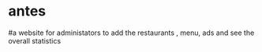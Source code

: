 # antes
#a website for administators to add the restaurants , menu, ads and see the overall statistics
